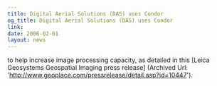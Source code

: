 ```yaml
---
title: Digital Aerial Solutions (DAS) uses Condor
og_title: Digital Aerial Solutions (DAS) uses Condor
link: 
date: 2006-02-01
layout: news
---
```


to help increase image processing capacity, as detailed in this [Leica Geosystems Geospatial Imaging press release] (Archived Url: 'http://www.geoplace.com/pressrelease/detail.asp?id=10447'). 
